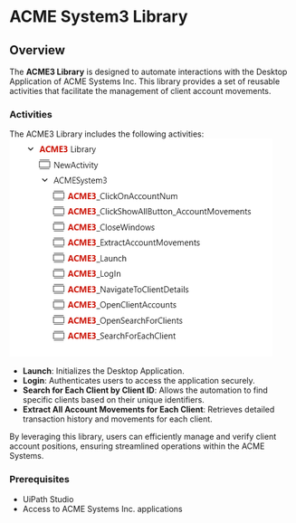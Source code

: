 # ACME System3 Library

## Overview
The **ACME3 Library** is designed to automate interactions with the Desktop Application of ACME Systems Inc. This library provides a set of reusable activities that facilitate the management of client account movements. 

### Activities
The ACME3 Library includes the following activities:
<be> <be>
![Activites](https://github.com/SomiaAbdelhakim/ACME-System3-Library/blob/main/Activities.png)
<be>
- **Launch**: Initializes the Desktop Application.
- **Login**: Authenticates users to access the application securely.
- **Search for Each Client by Client ID**: Allows the automation to find specific clients based on their unique identifiers.
- **Extract All Account Movements for Each Client**: Retrieves detailed transaction history and movements for each client.

By leveraging this library, users can efficiently manage and verify client account positions, ensuring streamlined operations within the ACME Systems.

### Prerequisites
- UiPath Studio
- Access to ACME Systems Inc. applications

